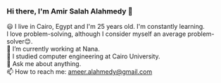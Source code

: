 ### Hi there, I'm Amir Salah Alahmedy 👋

:smiley: I live in Cairo, Egypt and I'm 25 years old. I'm constantly learning.
<br />
I love problem-solving, although I consider myself an average problem-solver:blush:.
<br />
🔭 I’m currently working at Nana.
<br />
🌱 I studied computer engineering at Cairo University.
<br />
💬 Ask me about anything.
<br />
📫 How to reach me: ameer.alahmedy@gmail.com
<!--
**AmirAlahmedy/AmirAlahmedy** is a ✨ _special_ ✨ repository because its `README.md` (this file) appears on your GitHub profile.

Here are some ideas to get you started:

- 🔭 I’m currently working on ...
- 🌱 I’m currently learning ...
- 👯 I’m looking to collaborate on ...
- 🤔 I’m looking for help with ...
- 💬 Ask me about ...
- 📫 How to reach me: ...
- 😄 Pronouns: ...
- ⚡ Fun fact: ...
-->
